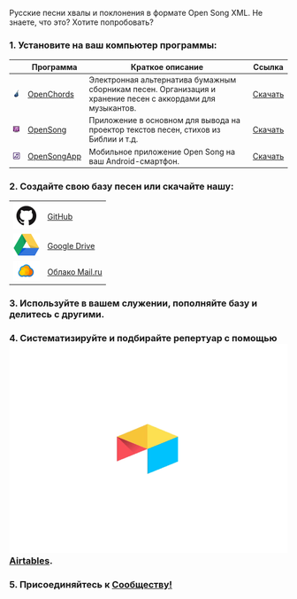 Русские песни хвалы и поклонения в формате Open Song XML.
Не знаете, что это? Хотите попробовать?

### 1. Установите на ваш компьютер программы:

|   | Программа | Краткое описание | Ссылка |
| --- | --- | --- | --- |
|![1](img/oc_icon.png)   | [OpenChords](https://sourceforge.net/projects/openchords/) | Электронная альтернатива бумажным сборникам песен. Организация и хранение песен с аккордами для музыкантов. |[Скачать](https://sourceforge.net/projects/openchords/files/latest/download) |
|![2](img/os_icon.png)   | [OpenSong](http://www.opensong.org) | Приложение в основном для вывода на проектор текстов песен, стихов из Библии и т.д. |[Скачать](https://sourceforge.net/projects/opensong/files/latest/download) |
|![3](img/osa_icon.png)  | [OpenSongApp](https://www.opensongapp.com) | Мобильное приложение Open Song на ваш Android-смартфон. |[Скачать](https://play.google.com/store/apps/details?id=com.garethevans.church.opensongtablet&hl=ru) |

### 2. Создайте свою базу песен или скачайте нашу:

 |     |     |
 | --- | --- |
 |![1](img/icon_gh.jpg) | [GitHub](https://github.com/SergKnyz/OpenSongRu/archive/master.zip) |
 |![2](img/icon_gdr.png) | [Google Drive](https://drive.google.com/open?id=1K4NR7njvLmjtOn2Ljp7YpigRXDAG-Hb-) |
 |![3](img/icon_mail.png) | [Облако Mail.ru](https://cloud.mail.ru/public/BntW/H7FubED5D) |

### 3. Используйте в вашем служении, пополняйте базу и делитесь с другими.

### 4. Систематизируйте и подбирайте репертуар с помощью ![4](img/icon_airt.gif) [Airtables](https://airtable.com/shrf59t6LkyvGAQ4R).

### 5. Присоединяйтесь к [Сообществу!](https://vk.com/opensong)
